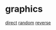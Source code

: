 # graphics
[direct](http://htmlpreview.github.io/?https://github.com/BulatovArthur/graphics/blob/master/direct.html)
[random](http://htmlpreview.github.io/?https://github.com/BulatovArthur/graphics/blob/master/random.html)
[reverse](http://htmlpreview.github.io/?https://github.com/BulatovArthur/graphics/blob/master/reverse.html)
